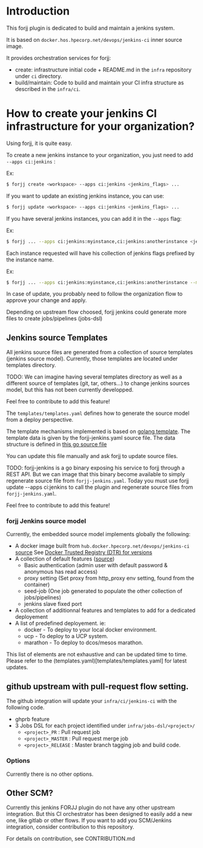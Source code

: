 # Introduction

This forjj plugin is dedicated to build and maintain a jenkins system.

It is based on `docker.hos.hpecorp.net/devops/jenkins-ci` inner source image.

It provides orchestration services for forjj:

- create: infrastructure initial code + README.md in the `infra` repository under `ci` directory.
- build/maintain: Code to build and maintain your CI infra structure as described in the `infra/ci`.

# How to create your jenkins CI infrastructure for your organization?

Using forjj, it is quite easy.

To create a new jenkins instance to your organization, you just need to add `--apps ci:jenkins` :

Ex:
```bash
$ forjj create <workspace> --apps ci:jenkins <jenkins_flags> ...
```

If you want to update an existing jenkins instance, you can use:

```bash
$ forjj update <workspace> --apps ci:jenkins <jenkins_flags> ...
```

If you have several jenkins instances, you can add it in the `--apps` flag:

Ex:
```bash
$ forjj ... --apps ci:jenkins:myinstance,ci:jenkins:anotherinstance <jenkins_flags> ...
```

Each instance requested will have his collection of jenkins flags prefixed by the instance name.

Ex:
```bash
$ forjj ... --apps ci:jenkins:myinstance,ci:jenkins:anotherinstance --myinstance-service-addr myinstance.hpe.com --anotherinstance-service-addr ...
```

In case of update, you probably need to follow the organization flow to approve your change and apply.

Depending on upstream flow choosed, forjj jenkins could generate more files to create jobs/pipelines (jobs-dsl)

## Jenkins source Templates

All jenkins source files are generated from a collection of source templates (jenkins source model).
Currently, those templates are located under templates directory.

TODO: We can imagine having several templates directory as well as a different source of templates (git, tar, others...) to change jenkins sources model, but this has not been currently developped.

Feel free to contribute to add this feature!

The `templates/templates.yaml` defines how to generate the source model from a deploy perspective.

The template mechanisms implemented is based on [golang template](https://golang.org/pkg/text/template/).
The template data is given by the forjj-jenkins.yaml source file. The data structure is defined in [this go source file](jenkins_plugin.go#34)

You can update this file manually and ask forjj to update source files.

TODO: forjj-jenkins is a go binary exposing his service to forjj through a REST API. But we can image that this binary become available to simply regenerate source file from `forjj-jenkins.yaml`.
Today you must use forjj update --apps ci:jenkins to call the plugin and regenerate source files from `forjj-jenkins.yaml`.

Feel free to contribute to add this feature!

### forjj Jenkins source model

Currently, the embedded source model implements globally the following:

- A docker image built from `hub.docker.hpecorp.net/devops/jenkins-ci` [source](https://github.hpe.com/Docker-in-Datacenter/jenkins-ci) See [Docker Trusted Registry (DTR) for versions](https://hub.docker.hpecorp.net/repositories/devops/jenkins-dood/tags)
- A collection of default features ([source](https://github.hpe.com/RnDLabsIT/jenkins-install-inits))
  - Basic authentication (admin user with default password & anonymous has read access)
  - proxy setting (Set proxy from http_proxy env setting, found from the container)
  - seed-job (One job generated to populate the other collection of jobs/pipelines)
  - jenkins slave fixed port
- A collection of additionnal features and templates to add for a dedicated deployement
- A list of predefined deployement. ie:
  - docker - To deploy to your local docker environment.
  - ucp - To deploy to a UCP system.
  - marathon - To deploy to dcos/mesos marathon.

This list of elements are not exhaustive and can be updated time to time. Please refer to the (templates.yaml)[templates/templates.yaml] for latest updates.

## github upstream with pull-request flow setting.
The github integration will update your `infra/ci/jenkins-ci` with the following code.

- ghprb feature
- 3 Jobs DSL for each project identified under `infra/jobs-dsl/<project>/`
  - `<project>_PR` : Pull request job
  - `<project>_MASTER` : Pull request merge job
  - `<project>_RELEASE` : Master branch tagging job and build code.

### Options

Currently there is no other options.

## Other SCM?

Currently this jenkins FORJJ plugin do not have any other upstream integration.
But this CI orchestrator has been designed to easily add a new one, like gitlab or other flows.
If you want to add you SCM/Jenkins integration, consider contribution to this repository.

For details on contribution, see CONTRIBUTION.md


